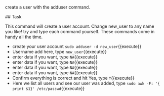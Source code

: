 create a user with the adduser command.

## Task

This command will create a user account. Change new_user to any name you like!
try and type each command yourself.  These commands come in handy all the time.

* create your user account `sudo adduser -d new_user`{{execute}}
* Username add here, type `new_user`{{execute}}
* enter data if you want, type `NA`{{execute}}
* enter data if you want, type `NA`{{execute}}
* enter data if you want, type `NA`{{execute}}
* enter data if you want, type `NA`{{execute}}
* Confirm everything is correct and hit Yes, type `Y`{{execute}}
* Here we list all users and see our user was added, type `sudo awk -F: '{ print $1}' /etc/passwd`{{execute}}
